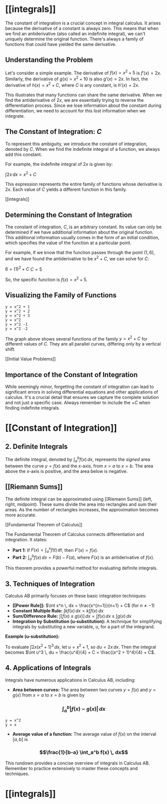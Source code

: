 # [[integrals]]

The constant of integration is a crucial concept in integral calculus.  It arises because the derivative of a constant is always zero.  This means that when we find an antiderivative (also called an indefinite integral), we can't uniquely determine the original function.  There's always a family of functions that could have yielded the same derivative.

## Understanding the Problem

Let's consider a simple example.  The derivative of $f(x) = x^2 + 5$ is $f'(x) = 2x$.  Similarly, the derivative of $g(x) = x^2 + 10$ is also $g'(x) = 2x$.  In fact, the derivative of $h(x) = x^2 + C$, where $C$ is any constant, is $h'(x) = 2x$.

This illustrates that many functions can share the same derivative.  When we find the antiderivative of $2x$, we are essentially trying to reverse the differentiation process.  Since we lose information about the constant during differentiation, we need to account for this lost information when we integrate.

## The Constant of Integration: $C$

To represent this ambiguity, we introduce the constant of integration, denoted by $C$.  When we find the indefinite integral of a function, we always add this constant.

For example, the indefinite integral of $2x$ is given by:

$\int 2x \, dx = x^2 + C$

This expression represents the entire family of functions whose derivative is $2x$.  Each value of $C$ yields a different function in this family.

[[integrals]]

## Determining the Constant of Integration

The constant of integration, $C$, is an arbitrary constant.  Its value can only be determined if we have additional information about the original function. This additional information usually comes in the form of an initial condition, which specifies the value of the function at a particular point.

For example, if we know that the function passes through the point $(1, 6)$, and we have found the antiderivative to be $x^2 + C$, we can solve for $C$:

$6 = (1)^2 + C$
$C = 5$

So, the specific function is $f(x) = x^2 + 5$.


## Visualizing the Family of Functions

```desmos-graph
y = x^2 + 1
y = x^2 + 2
y = x^2 + 3
y = x^2
y = x^2 -1
y = x^2 -2
```

The graph above shows several functions of the family $y = x^2 + C$ for different values of $C$.  They are all parallel curves, differing only by a vertical shift.


[[Initial Value Problems]]

## Importance of the Constant of Integration

While seemingly minor, forgetting the constant of integration can lead to significant errors in solving differential equations and other applications of calculus.  It's a crucial detail that ensures we capture the complete solution and not just a specific case.  Always remember to include the $+C$ when finding indefinite integrals.
# [[Constant of Integration]]
## 2. Definite Integrals

The definite integral, denoted by $\int_a^b f(x) \, dx$, represents the *signed* area between the curve $y = f(x)$ and the x-axis, from $x = a$ to $x = b$.  The area above the x-axis is positive, and the area below is negative.

## [[Riemann Sums]]

The definite integral can be approximated using [[Riemann Sums]] (left, right, midpoint).  These sums divide the area into rectangles and sum their areas.  As the number of rectangles increases, the approximation becomes more accurate.

[[Fundamental Theorem of Calculus]]

The Fundamental Theorem of Calculus connects differentiation and integration.  It states:

* **Part 1:** If $F(x) = \int_a^x f(t) \, dt$, then $F'(x) = f(x)$.
* **Part 2:** $\int_a^b f(x) \, dx = F(b) - F(a)$, where $F(x)$ is an antiderivative of $f(x)$.

This theorem provides a powerful method for evaluating definite integrals.


## 3. Techniques of Integration

Calculus AB primarily focuses on these basic integration techniques:

* **[[Power Rule]]:** $\int x^n \, dx = \frac{x^{n+1}}{n+1} + C$  (for $n \neq -1$)
* **Constant Multiple Rule:** $\int kf(x) \, dx = k \int f(x) \, dx$
* **Sum/Difference Rule:** $\int [f(x) \pm g(x)] \, dx = \int f(x) \, dx \pm \int g(x) \, dx$
* **Integration by Substitution (u-substitution):** A technique for simplifying integrals by substituting a new variable, $u$, for a part of the integrand.


**Example (u-substitution):**

To evaluate $\int 2x(x^2 + 1)^3 \, dx$, let $u = x^2 + 1$, so $du = 2x \, dx$.  Then the integral becomes $\int u^3 \, du = \frac{u^4}{4} + C = \frac{(x^2 + 1)^4}{4} + C$.


## 4. Applications of Integrals

Integrals have numerous applications in Calculus AB, including:

* **Area between curves:**  The area between two curves $y = f(x)$ and $y = g(x)$ from $x = a$ to $x = b$ is given by 
### $$\int_a^b |f(x) - g(x)| \, dx$$

```desmos-graph
y = x^2
y = x
```

* **Average value of a function:** The average value of $f(x)$ on the interval $[a, b]$ is 
### $$\frac{1}{b-a} \int_a^b f(x) \, dx$$
This rundown provides a concise overview of integrals in Calculus AB.  Remember to practice extensively to master these concepts and techniques.

# [[integrals]]